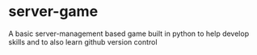 # server-game
A basic server-management based game built in python to help develop skills and to also learn github version control
